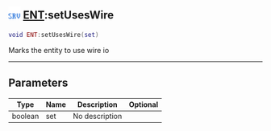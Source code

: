 ## <img src="../../.gitbook/assets/server.png" width="24" height=24 /> [ENT](https://iaswiki.rawr.dev/readme/ent):setUsesWire

```lua
void ENT:setUsesWire(set)
```

Marks the entity to use wire io

------
## Parameters

| Type   | Name | Description | Optional |
| ------ | ---- | ----------- | -------: |
| boolean | set | No description |  |

